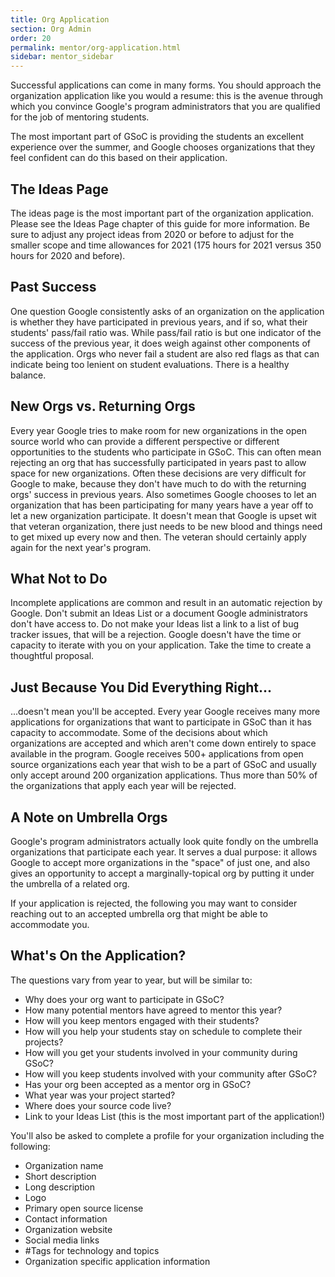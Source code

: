 ```yaml
---
title: Org Application
section: Org Admin
order: 20
permalink: mentor/org-application.html
sidebar: mentor_sidebar
---
```


Successful applications can come in many forms. You should approach the organization application like you would a resume: this is the avenue through which you convince Google's program administrators that you are qualified for the job of mentoring students.

The most important part of GSoC is providing the students an excellent experience over the summer, and Google chooses organizations that they feel confident can do this based on their application.


## The Ideas Page

The ideas page is the most important part of the organization application. Please see the Ideas Page chapter of this guide for more information. Be sure to adjust any project ideas from 2020 or before to adjust for the smaller scope and time allowances for 2021 (175 hours for 2021 versus 350 hours for 2020 and before).


## Past Success

One question Google consistently asks of an organization on the application is whether they have participated in previous years, and if so, what their students' pass/fail ratio was. While pass/fail ratio is but one indicator of the success of the previous year, it does weigh against other components of the application. Orgs who never fail a student are also red flags as that can indicate being too lenient on student evaluations. There is a healthy balance.


## New Orgs vs. Returning Orgs

Every year Google tries to make room for new organizations in the open source world who can provide a different perspective or different opportunities to the students who participate in GSoC. This can often mean rejecting an org that has successfully participated in years past to allow space for new organizations. Often these decisions are very difficult for Google to make, because they don't have much to do with the returning orgs' success in previous years.  Also sometimes Google chooses to let an organization that has been participating for many years have a year off to let a new organization participate. It doesn't mean that Google is upset wit that veteran organization, there just needs to be new blood and things need to get mixed up every now and then. The veteran should certainly apply again for the next year's program.


## What Not to Do

Incomplete applications are common and result in an automatic rejection by Google. Don't submit an Ideas List or a document Google administrators don't have access to. Do not make your Ideas list a link to a list of bug tracker issues, that will be a rejection. Google doesn't have the time or capacity to iterate with you on your application. Take the time to create a thoughtful proposal.


## Just Because You Did Everything Right...

...doesn't mean you'll be accepted. Every year Google receives many more applications for organizations that want to participate in GSoC than it has capacity to accommodate. Some of the decisions about which organizations are accepted and which aren't come down entirely to space available in the program. Google receives 500+ applications from open source organizations each year that wish to be a part of GSoC and usually only accept around 200 organization applications. Thus more than 50% of the organizations that apply each year will be rejected.


## A Note on Umbrella Orgs

Google's program administrators actually look quite fondly on the umbrella organizations that participate each year. It serves a dual purpose: it allows Google to accept more organizations in the "space" of just one, and also gives an opportunity to accept a marginally-topical org by putting it under the umbrella of a related org.

If your application is rejected, the following you may want to consider reaching out to an accepted umbrella org that might be able to accommodate you.


## What's On the Application?

The questions vary from year to year, but will be similar to:

* Why does your org want to participate in GSoC?
* How many potential mentors have agreed to mentor this year?
* How will you keep mentors engaged with their students?
* How will you help your students stay on schedule to complete their projects?
* How will you get your students involved in your community during GSoC?
* How will you keep students involved with your community after GSoC?
* Has your org been accepted as a mentor org in GSoC?
* What year was your project started?
* Where does your source code live?
* Link to your Ideas List (this is the most important part of the application!)

You'll also be asked to complete a profile for your organization including the
following:

* Organization name
* Short description
* Long description
* Logo
* Primary open source license
* Contact information
* Organization website
* Social media links
* #Tags for technology and topics
* Organization specific application information
